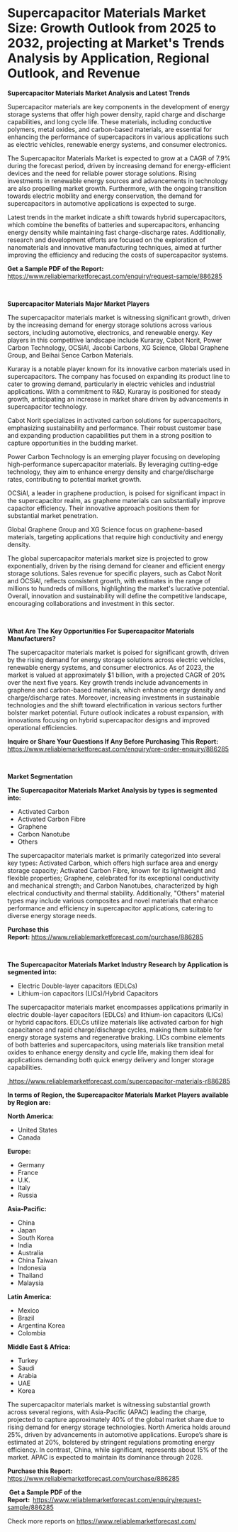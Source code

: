 <p><h1>Supercapacitor Materials Market Size: Growth Outlook from 2025 to 2032, projecting at Market's Trends Analysis by Application, Regional Outlook, and Revenue</h1></p><p><strong>Supercapacitor Materials Market Analysis and Latest Trends</strong></p>
<p><p>Supercapacitor materials are key components in the development of energy storage systems that offer high power density, rapid charge and discharge capabilities, and long cycle life. These materials, including conductive polymers, metal oxides, and carbon-based materials, are essential for enhancing the performance of supercapacitors in various applications such as electric vehicles, renewable energy systems, and consumer electronics.</p><p>The Supercapacitor Materials Market is expected to grow at a CAGR of 7.9% during the forecast period, driven by increasing demand for energy-efficient devices and the need for reliable power storage solutions. Rising investments in renewable energy sources and advancements in technology are also propelling market growth. Furthermore, with the ongoing transition towards electric mobility and energy conservation, the demand for supercapacitors in automotive applications is expected to surge.</p><p>Latest trends in the market indicate a shift towards hybrid supercapacitors, which combine the benefits of batteries and supercapacitors, enhancing energy density while maintaining fast charge-discharge rates. Additionally, research and development efforts are focused on the exploration of nanomaterials and innovative manufacturing techniques, aimed at further improving the efficiency and reducing the costs of supercapacitor systems.</p></p>
<p><strong>Get a Sample PDF of the Report:&nbsp;</strong> <a href="https://www.reliablemarketforecast.com/enquiry/request-sample/886285?utm_campaign=3223&utm_medium=2&utm_source=Github&utm_content=ia&utm_term=02042025&utm_id=supercapacitor-materials">https://www.reliablemarketforecast.com/enquiry/request-sample/886285</a></p>
<p>&nbsp;</p>
<p><strong>Supercapacitor Materials Major Market Players</strong></p>
<p><p>The supercapacitor materials market is witnessing significant growth, driven by the increasing demand for energy storage solutions across various sectors, including automotive, electronics, and renewable energy. Key players in this competitive landscape include Kuraray, Cabot Norit, Power Carbon Technology, OCSiAl, Jacobi Carbons, XG Science, Global Graphene Group, and Beihai Sence Carbon Materials.</p><p>Kuraray is a notable player known for its innovative carbon materials used in supercapacitors. The company has focused on expanding its product line to cater to growing demand, particularly in electric vehicles and industrial applications. With a commitment to R&D, Kuraray is positioned for steady growth, anticipating an increase in market share driven by advancements in supercapacitor technology.</p><p>Cabot Norit specializes in activated carbon solutions for supercapacitors, emphasizing sustainability and performance. Their robust customer base and expanding production capabilities put them in a strong position to capture opportunities in the budding market.</p><p>Power Carbon Technology is an emerging player focusing on developing high-performance supercapacitor materials. By leveraging cutting-edge technology, they aim to enhance energy density and charge/discharge rates, contributing to potential market growth.</p><p>OCSiAl, a leader in graphene production, is poised for significant impact in the supercapacitor realm, as graphene materials can substantially improve capacitor efficiency. Their innovative approach positions them for substantial market penetration.</p><p>Global Graphene Group and XG Science focus on graphene-based materials, targeting applications that require high conductivity and energy density.</p><p>The global supercapacitor materials market size is projected to grow exponentially, driven by the rising demand for cleaner and efficient energy storage solutions. Sales revenue for specific players, such as Cabot Norit and OCSiAl, reflects consistent growth, with estimates in the range of millions to hundreds of millions, highlighting the market's lucrative potential. Overall, innovation and sustainability will define the competitive landscape, encouraging collaborations and investment in this sector.</p></p>
<p>&nbsp;</p>
<p><strong>What Are The Key Opportunities For Supercapacitor Materials Manufacturers?</strong></p>
<p><p>The supercapacitor materials market is poised for significant growth, driven by the rising demand for energy storage solutions across electric vehicles, renewable energy systems, and consumer electronics. As of 2023, the market is valued at approximately $1 billion, with a projected CAGR of 20% over the next five years. Key growth trends include advancements in graphene and carbon-based materials, which enhance energy density and charge/discharge rates. Moreover, increasing investments in sustainable technologies and the shift toward electrification in various sectors further bolster market potential. Future outlook indicates a robust expansion, with innovations focusing on hybrid supercapacitor designs and improved operational efficiencies.</p></p>
<p><strong>Inquire or Share Your Questions If Any Before Purchasing This Report:</strong> <a href="https://www.reliablemarketforecast.com/enquiry/pre-order-enquiry/886285?utm_campaign=3223&utm_medium=2&utm_source=Github&utm_content=ia&utm_term=02042025&utm_id=supercapacitor-materials">https://www.reliablemarketforecast.com/enquiry/pre-order-enquiry/886285</a></p>
<p>&nbsp;</p>
<p><strong>Market Segmentation</strong></p>
<p><strong>The Supercapacitor Materials Market Analysis by types is segmented into:</strong></p>
<p><ul><li>Activated Carbon</li><li>Activated Carbon Fibre</li><li>Graphene</li><li>Carbon Nanotube</li><li>Others</li></ul></p>
<p><p>The supercapacitor materials market is primarily categorized into several key types: Activated Carbon, which offers high surface area and energy storage capacity; Activated Carbon Fibre, known for its lightweight and flexible properties; Graphene, celebrated for its exceptional conductivity and mechanical strength; and Carbon Nanotubes, characterized by high electrical conductivity and thermal stability. Additionally, "Others" material types may include various composites and novel materials that enhance performance and efficiency in supercapacitor applications, catering to diverse energy storage needs.</p></p>
<p><strong>Purchase this Report:&nbsp;</strong><a href="https://www.reliablemarketforecast.com/purchase/886285?utm_campaign=3223&utm_medium=2&utm_source=Github&utm_content=ia&utm_term=02042025&utm_id=supercapacitor-materials">https://www.reliablemarketforecast.com/purchase/886285</a></p>
<p>&nbsp;</p>
<p><strong>The Supercapacitor Materials Market Industry Research by Application is segmented into:</strong></p>
<p><ul><li>Electric Double-layer capacitors (EDLCs)</li><li>Lithium-ion capacitors (LICs)/Hybrid Capacitors</li></ul></p>
<p><p>The supercapacitor materials market encompasses applications primarily in electric double-layer capacitors (EDLCs) and lithium-ion capacitors (LICs) or hybrid capacitors. EDLCs utilize materials like activated carbon for high capacitance and rapid charge/discharge cycles, making them suitable for energy storage systems and regenerative braking. LICs combine elements of both batteries and supercapacitors, using materials like transition metal oxides to enhance energy density and cycle life, making them ideal for applications demanding both quick energy delivery and longer storage capabilities.</p></p>
<p><a href="https://www.reliablemarketforecast.com/supercapacitor-materials-r886285?utm_campaign=3223&utm_medium=2&utm_source=Github&utm_content=ia&utm_term=02042025&utm_id=supercapacitor-materials">&nbsp;https://www.reliablemarketforecast.com/supercapacitor-materials-r886285</a></p>
<p><strong>In terms of Region, the Supercapacitor Materials Market Players available by Region are:</strong></p>
<p>
    <p> <strong> North America: </strong>
        <ul>
            <li>United States</li>
            <li>Canada</li>
        </ul>
        </p> 
    <p> <strong> Europe: </strong>
        <ul>
            <li>Germany</li>
            <li>France</li>
            <li>U.K.</li>
            <li>Italy</li>
            <li>Russia</li>
        </ul>
        </p> 
    <p> <strong> Asia-Pacific: </strong>
        <ul>
            <li>China</li>
            <li>Japan</li>
            <li>South Korea</li>
            <li>India</li>
            <li>Australia</li>
            <li>China Taiwan</li>
            <li>Indonesia</li>
            <li>Thailand</li>
            <li>Malaysia</li>
        </ul>
        </p> 
    <p> <strong> Latin America: </strong>
        <ul>
            <li>Mexico</li>
            <li>Brazil</li>
            <li>Argentina Korea</li>
            <li>Colombia</li>
        </ul>
        </p> 
    <p> <strong> Middle East & Africa: </strong>
        <ul>
            <li>Turkey</li>
            <li>Saudi</li>
            <li>Arabia</li>
            <li>UAE</li>
            <li>Korea</li>
        </ul>
    </p>
    </p>
<p><p>The supercapacitor materials market is witnessing substantial growth across several regions, with Asia-Pacific (APAC) leading the charge, projected to capture approximately 40% of the global market share due to rising demand for energy storage technologies. North America holds around 25%, driven by advancements in automotive applications. Europe’s share is estimated at 20%, bolstered by stringent regulations promoting energy efficiency. In contrast, China, while significant, represents about 15% of the market. APAC is expected to maintain its dominance through 2028.</p></p>
<p><strong>Purchase this Report: </strong><a href="https://www.reliablemarketforecast.com/purchase/886285?utm_campaign=3223&utm_medium=2&utm_source=Github&utm_content=ia&utm_term=02042025&utm_id=supercapacitor-materials">https://www.reliablemarketforecast.com/purchase/886285</a></p>
<p>&nbsp;<strong>Get a Sample PDF of the Report:&nbsp;&nbsp;</strong><a href="https://www.reliablemarketforecast.com/enquiry/request-sample/886285?utm_campaign=3223&utm_medium=2&utm_source=Github&utm_content=ia&utm_term=02042025&utm_id=supercapacitor-materials">https://www.reliablemarketforecast.com/enquiry/request-sample/886285</a></p>
<p><strong></strong></p>
<p>Check more reports on <a href="https://www.reliablemarketforecast.com/?utm_campaign=3223&utm_medium=2&utm_source=Github&utm_content=ia&utm_term=02042025&utm_id=supercapacitor-materials">https://www.reliablemarketforecast.com/</a></p>